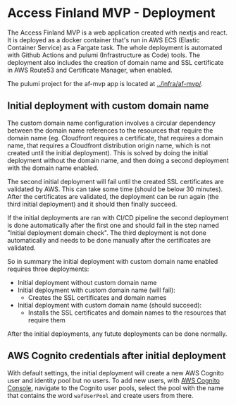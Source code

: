 # Access Finland MVP - Deployment

The Access Finland MVP is a web application created with nextjs and react. It is deployed as a docker container that's run in AWS ECS (Elastic Container Service) as a Fargate task. The whole deployment is automated with Github Actions and pulumi (Infrastructure as Code) tools. The deployment also includes the creation of domain name and SSL certificate in AWS Route53 and Certificate Manager, when enabled. 

The pulumi project for the af-mvp app is located at [../infra/af-mvp/](../infra/af-mvp/).

## Initial deployment with custom domain name

The custom domain name configuration involves a circular dependency between the domain name references to the resources that require the domain name (eg. Cloudfront requires a certificate, that requires a domain name, that requires a Cloudfront distribution origin name, which is not created until the initial deployment). This is solved by doing the initial deployment without the domain name, and then doing a second deployment with the domain name enabled.

The second initial deployment will fail until the created SSL certificates are validated by AWS. This can take some time (should be below 30 minutes). After the certificates are validated, the deployment can be run again (the third initial deployment) and it should then finally succeed.

If the initial deployments are ran with CI/CD pipeline the second deployment is done automatically after the first one and should fail in the step named "Initial deployment domain check". The third deployment is not done automatically and needs to be done manually after the certificates are validated.

So in summary the initial deployment with custom domain name enabled requires three deployments:
- Initial deployment without custom domain name
- Initial deployment with custom domain name (will fail):
  - Creates the SSL certificates and domain names
- Initial deployment with custom domain name (should succeed):
  - Installs the SSL certificates and domain names to the resources that require them

After the initial deployments, any futute deployments can be done normally.

## AWS Cognito credentials after initial deployment

With default settings, the initial deployment will create a new AWS Cognito user and identity pool but no users. To add new users, with [AWS Cognito Console](https://eu-north-1.console.aws.amazon.com/cognito/v2/idp/user-pools), navigate to the Cognito user pools, select the pool with the name that contains the word `wafUserPool` and create users from there.